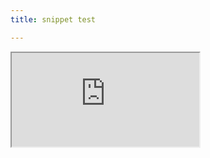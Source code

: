 ```yaml
---
title: snippet test

---
```

<div>
<iframe src="https://www.youtube.com/embed/tgbNymZ7vqY" allowfullscreen></iframe>
</div>